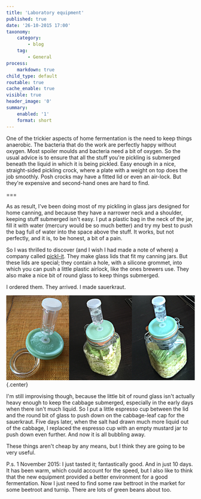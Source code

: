 ```yaml
---
title: 'Laboratory equipment'
published: true
date: '26-10-2015 17:00'
taxonomy:
    category:
        - blog
    tag:
        - General
process:
    markdown: true
child_type: default
routable: true
cache_enable: true
visible: true
header_image: '0'
summary:
    enabled: '1'
    format: short
---
```


One of the trickier aspects of home fermentation is the need to keep things anaerobic. The bacteria that do the work are perfectly happy without oxygen. Most spoiler moulds and bacteria need a bit of oxygen. So the usual advice is to ensure that all the stuff you're pickling is submerged beneath the liquid in which it is being pickled. Easy enough in a nice, straight-sided pickling crock, where a plate with a weight on top does the job smoothly. Posh crocks may have a fitted lid or even an air-lock. But they're expensive and second-hand ones are hard to find.

===

As as result, I've been doing most of my pickling in glass jars designed for home canning, and because they have a narrower neck and a shoulder, keeping stuff submerged isn't easy. I put a plastic bag in the neck of the jar, fill it with water (mercury would be so much better) and try my best to push the bag full of water into the space above the stuff. It works, but not perfectly, and it is, to be honest, a bit of a pain.

So I was thrilled to discover (and I wish I had made a note of where) a company called [pickl-it](http://www.pickl-it.com/). They make glass lids that fit my canning jars. But these lids are special; they contain a hole, with a silicone grommet, into which you can push a little plastic airlock, like the ones brewers use. They also make a nice bit of round glass to keep things submerged.

I ordered them. They arrived. I made sauerkraut.

![Pickl-it equiment](pickl-it.png "Science!") {.center}

I'm still improvising though, because the little bit of round glass isn't actually heavy enough to keep the cabbage submerged, especially in the early days when there isn't much liquid. So I put a little espresso cup between the lid and the round bit of glass to push down on the cabbage-leaf cap for the sauerkraut. Five days later, when the salt had drawn much more liquid out of the cabbage, I replaced the espresso cup with an empty mustard jar to push down even further. And now it is all bubbling away.

These things aren't cheap by any means, but I think they are going to be very useful.

P.s. 1 November 2015: I just tasted it; fantastically good. And in just 10 days. It has been warm, which could account for the speed, but I also like to think that the new equipment provided a better environment for a good fermentation. Now I just need to find some raw bettroot in the market for some beetroot and turnip. There are lots of green beans about too.